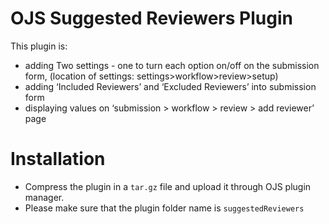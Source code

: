 # OJS Suggested Reviewers Plugin

This plugin is:
- adding Two settings - one to turn each option on/off on the submission form,
  (location of settings: settings>workflow>review>setup)
- adding ‘Included Reviewers’ and ‘Excluded Reviewers’ into submission form
- displaying values on ‘submission > workflow > review > add reviewer’ page

# Installation

- Compress the plugin in a `tar.gz` file and upload it through OJS plugin manager.
- Please make sure that the plugin folder name is `suggestedReviewers`
